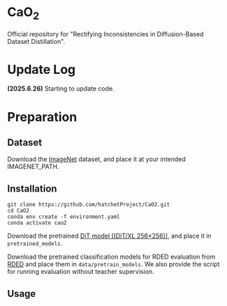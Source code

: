 # CaO<sub>2</sub>
Official repository for "Rectifying Inconsistencies in Diffusion-Based Dataset Distillation". 

# Update Log
**(2025.6.26)** Starting to update code.

# Preparation
## Dataset
Download the [ImageNet](https://image-net.org/download) dataset, and place it at your intended IMAGENET_PATH.

## Installation
```
git clone https://github.com/hatchetProject/CaO2.git
cd CaO2
conda env create -f environment.yaml
conda activate cao2
```

Download the pretrained [DiT model ((DiT/XL 256×256))](https://dl.fbaipublicfiles.com/DiT/models/DiT-XL-2-256x256.pt), and place it in ``pretrained_models``.

Download the pretrained classification models for RDED evaluation from [RDED](https://github.com/LINs-lab/RDED?tab=readme-ov-file) and place them in ``data/pretrain_models``. We also provide the script for running evaluation without teacher supervision.

## Usage
